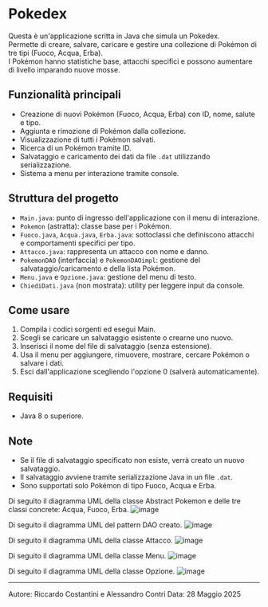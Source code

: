# Pokedex
Questa è un'applicazione scritta in Java che simula un Pokedex.  
Permette di creare, salvare, caricare e gestire una collezione di Pokémon di tre tipi (Fuoco, Acqua, Erba).  
I Pokémon hanno statistiche base, attacchi specifici e possono aumentare di livello imparando nuove mosse.

## Funzionalità principali
- Creazione di nuovi Pokémon (Fuoco, Acqua, Erba) con ID, nome, salute e tipo.
- Aggiunta e rimozione di Pokémon dalla collezione.
- Visualizzazione di tutti i Pokémon salvati.
- Ricerca di un Pokémon tramite ID.
- Salvataggio e caricamento dei dati da file `.dat` utilizzando serializzazione.
- Sistema a menu per interazione tramite console.

## Struttura del progetto
- `Main.java`: punto di ingresso dell'applicazione con il menu di interazione.
- `Pokemon` (astratta): classe base per i Pokémon.
- `Fuoco.java`, `Acqua.java`, `Erba.java`: sottoclassi che definiscono attacchi e comportamenti specifici per tipo.
- `Attacco.java`: rappresenta un attacco con nome e danno.
- `PokemonDAO` (interfaccia) e `PokemonDAOimpl`: gestione del salvataggio/caricamento e della lista Pokémon.
- `Menu.java` e `Opzione.java`: gestione del menu di testo.
- `ChiediDati.java` (non mostrata): utility per leggere input da console.

## Come usare
1. Compila i codici sorgenti ed esegui Main.
2. Scegli se caricare un salvataggio esistente o crearne uno nuovo.
3. Inserisci il nome del file di salvataggio (senza estensione).
4. Usa il menu per aggiungere, rimuovere, mostrare, cercare Pokémon o salvare i dati.
5. Esci dall'applicazione scegliendo l'opzione 0 (salverà automaticamente).

## Requisiti
- Java 8 o superiore.

## Note
- Se il file di salvataggio specificato non esiste, verrà creato un nuovo salvataggio.
- Il salvataggio avviene tramite serializzazione Java in un file `.dat`.
- Sono supportati solo Pokémon di tipo Fuoco, Acqua e Erba.


Di seguito il diagramma UML della classe Abstract Pokemon e delle tre classi concrete: Acqua, Fuoco, Erba.
![image](https://github.com/user-attachments/assets/440cc382-f5a0-4c30-8a11-ad01b0ad42cd)

Di seguito il diagramma UML del pattern DAO creato.
![image](https://github.com/user-attachments/assets/995da578-53b9-4a68-a88b-21f30e9ebd17)

Di seguito il diagramma UML della classe Attacco.
![image](https://github.com/user-attachments/assets/cbdfea78-e74b-43ae-98df-5927dcc534d8)

Di seguito il diagramma UML della classe Menu.
![image](https://github.com/user-attachments/assets/a7ef2fb3-669c-4d09-b636-be088d3eb747)

Di seguito il diagramma UML della classe Opzione.
![image](https://github.com/user-attachments/assets/8c8b0027-ba7b-4f37-b126-04bf17c0ea52)

---

Autore: Riccardo Costantini e Alessandro Contri
Data: 28 Maggio 2025 
